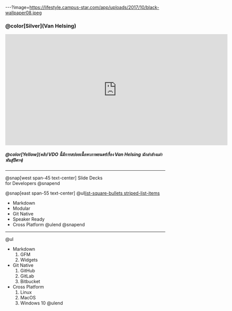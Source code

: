 ---?image=https://lifestyle.campus-star.com/app/uploads/2017/10/black-wallpaper08.jpeg

### @color[Silver](Van Helsing)

<iframe width="700" height="350" src="https://www.youtube.com/embed/WfSqZVGCCyw" frameborder="0" allow="accelerometer; autoplay; encrypted-media; gyroscope; picture-in-picture" allowfullscreen></iframe>

##### @color[Yellow](คลิป VDO นี้มีการสปอยเนื้อหาภาพยนตร์เรื่อง Van Helsing นักล่าล้างเผ่าพันธุ์ปีศาจ)

---

@snap[west span-45 text-center]
Slide Decks<br>for Developers
@snapend

@snap[east span-55 text-center]
@ul[list-square-bullets striped-list-items](false)
- Markdown
- Modular
- Git Native
- Speaker Ready
- Cross Platform
@ulend
@snapend

---

@ul
- Markdown
    1. GFM
    1. Widgets
- Git Native
    1. GitHub
    1. GitLab
    1. Bitbucket
- Cross Platform
    1. Linux
    1. MacOS
    1. Windows 10
@ulend